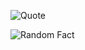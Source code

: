 ![Quote](https://quotes-github-readme.vercel.app/api?border=true&type=horizontal&ttheme=catppuccin_Frappe)

![Random Fact](https://quotes-github-readme.vercel.app/api?type=horizontal&theme=tokyonight)

